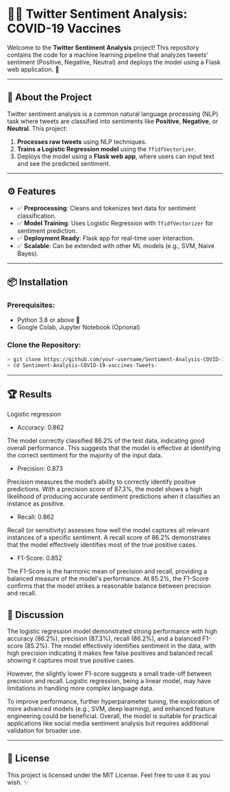 # 👩‍💻 Twitter Sentiment Analysis: COVID-19 Vaccines

Welcome to the **Twitter Sentiment Analysis** project! This repository contains the code for a machine learning pipeline that analyzes tweets' sentiment (Positive, Negative, Neutral) and deploys the model using a Flask web application. 🌟

---

## 📖 About the Project
Twitter sentiment analysis is a common natural language processing (NLP) task where tweets are classified into sentiments like **Positive**, **Negative**, or **Neutral**. 
This project:
1. **Processes raw tweets** using NLP techniques.
2. **Trains a Logistic Regression model** using the `TfidfVectorizer`.
3. Deploys the model using a **Flask web app**, where users can input text and see the predicted sentiment.

---

## ⚙️ Features
- ✅ **Preprocessing**: Cleans and tokenizes text data for sentiment classification.
- ✅ **Model Training**: Uses Logistic Regression with `TfidfVectorizer` for sentiment prediction.
- ✅ **Deployment Ready**: Flask app for real-time user interaction.
- ✅ **Scalable**: Can be extended with other ML models (e.g., SVM, Naive Bayes).

---

## 📦 Installation

### Prerequisites:
- Python 3.8 or above 🐍
- Google Colab, Jupyter Notebook (Oprional)

### Clone the Repository:
   ```bash
> git clone https://github.com/your-username/Sentiment-Analysis-COVID-19-vaccines-Tweets-.git
> cd Sentiment-Analysis-COVID-19-vaccines-Tweets-
   ```
---

## 🏆 Results
Logistic regression
- Accuracy: 0.862

The model correctly classified 86.2% of the test data, indicating good overall performance. This suggests that the model is effective at identifying the correct sentiment for the majority of the input data.
- Precision: 0.873

Precision measures the model’s ability to correctly identify positive predictions. With a precision score of 87.3%, the model shows a high likelihood of producing accurate sentiment predictions when it classifies an instance as positive.
- Recall: 0.862

Recall (or sensitivity) assesses how well the model captures all relevant instances of a specific sentiment. A recall score of 86.2% demonstrates that the model effectively identifies most of the true positive cases.
- F1-Score: 0.852

The F1-Score is the harmonic mean of precision and recall, providing a balanced measure of the model's performance. At 85.2%, the F1-Score confirms that the model strikes a reasonable balance between precision and recall.

## 💬 Discussion

The logistic regression model demonstrated strong performance with high accuracy (86.2%), precision (87.3%), recall (86.2%), and a balanced F1-score (85.2%). The model effectively identifies sentiment in the data, with high precision indicating it makes few false positives and balanced recall showing it captures most true positive cases.

However, the slightly lower F1-score suggests a small trade-off between precision and recall. Logistic regression, being a linear model, may have limitations in handling more complex language data. 

To improve performance, further hyperparameter tuning, the exploration of more advanced models (e.g., SVM, deep learning), and enhanced feature engineering could be beneficial. Overall, the model is suitable for practical applications like social media sentiment analysis but requires additional validation for broader use.

---
## 📄 License
This project is licensed under the MIT License. Feel free to use it as you wish. ✨
